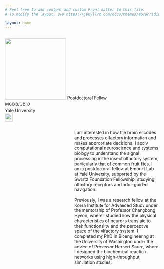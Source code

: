 ```yaml
---
# Feel free to add content and custom Front Matter to this file.
# To modify the layout, see https://jekyllrb.com/docs/themes/#overriding-theme-defaults

layout: home
---
```


<div class="row">
  <div class="column">
  <p style="float: left;line-height: 1.5"><img src="/assets/images/photo.png" width="200px">
  Postdoctoral Fellow<br>
  MCDB/QBIO<br>
  Yale University<br>
  <a href = "mailto: kiri.choi@yale.edu"><img src="/assets/images/envelope-regular.png" width="25" align="left"></a>
  </p>
  </div>
  <div class="column" style="margin-left: 6cm;">
  <p class="padding">
  I am interested in how the brain encodes and processes olfactory information and makes appropriate decisions. 
  I apply computational neuroscience and systems biology to understand the signal processing in the insect olfactory system, particularly that of common fruit flies.
  I am a postdoctoral fellow at Emonet Lab at Yale University, supported by the Swartz Foundation Fellowship, studying olfactory receptors and odor-guided navigation.
  <br>
  <br>
  Previously, I was a research fellow at the Korea Institute for Advanced Study under the mentorship of Professor Changbong Hyeon, where I studied how the physical characteristics of neurons translate to their functionality and the perceptive space of the olfactory system.
  I completed my PhD in Bioengineering at the University of Washington under the advice of Professor Herbert Sauro, where I designed the biochemical reaction networks using high-throughput simulation studies.
</p>
</div>
</div>


